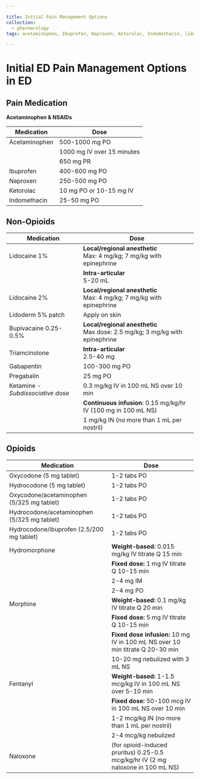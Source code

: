 ```yaml
---

title: Initial Pain Management Options
collection:
  - pharmacology
tags: acetaminophen, Ibuprofen, Naproxen, Ketorolac, Indomethacin, lidocaine, lidoderm, Bupivacaine, Triamcinolone, Gabapentin, Pregabalin, Ketamine, Oxycodone, Hydrocodone, Hydromorphone, Morphine, Fentanyl, naloxone

---
```


# Initial ED Pain Management Options in ED

## Pain Medication

**Acetaminophen & NSAIDs**

| Medication        | Dose                                            |
|-------------------|-------------------------------------------------|
| Acetaminophen     | 500-1000 mg PO                                  |
|                   | 1000 mg IV over 15 minutes                      |
|                   | 650 mg PR                                       |
| Ibuprofen         | 400-600 mg PO                                   |
| Naproxen          | 250-500 mg PO                                   |
| Ketorolac         | 10 mg PO or 10-15 mg IV                         |
| Indomethacin      | 25-50 mg PO                                     |

## Non-Opioids

| Medication            | Dose                                            |
|-----------------------|-------------------------------------------------|
| Lidocaine 1%          | **Local/regional anesthetic**<br>Max: 4 mg/kg; 7 mg/kg with epinephrine |
|                       | **Intra-articular**<br>5-20 mL                  |
| Lidocaine 2%          | **Local/regional anesthetic**<br>Max: 4 mg/kg; 7 mg/kg with epinephrine |
| Lidoderm 5% patch     | Apply on skin                                   |
| Bupivacaine 0.25-0.5% | **Local/regional anesthetic**<br>Max dose: 2.5 mg/kg; 3 mg/kg with epinephrine |
| Triamcinolone         | **Intra-articular**<br>2.5-40 mg                |
| Gabapentin            | 100-300 mg PO                                   |
| Pregabalin            | 25 mg PO                                        |
| Ketamine - *Subdissociative dose* | 0.3 mg/kg IV in 100 mL NS over 10 min |
|                                   | **Continuous infusion**: 0.15 mg/kg/hr IV (100 mg in 100 mL NS) |
|                                   | 1 mg/kg IN (no more than 1 mL per nostril) |

## Opioids

| Medication                                  | Dose                                            |
|---------------------------------------------|-------------------------------------------------|
| Oxycodone (5 mg tablet)                     | 1-2 tabs PO                                     |
| Hydrocodone (5 mg tablet)                   | 1-2 tabs PO                                     |
| Oxycodone/acetaminophen (5/325 mg tablet)   | 1-2 tabs PO                                     |
| Hydrocodone/acetaminophen (5/325 mg tablet) | 1-2 tabs PO                                     |
| Hydrocodone/ibuprofen (2.5/200 mg tablet)   | 1-2 tabs PO                                     |
| Hydromorphone                               | **Weight-based:** 0.015 mg/kg IV titrate Q 15 min |
|                                             | **Fixed dose:** 1 mg IV titrate Q 10-15 min     |
|                                             | 2-4 mg IM                                       |
|                                             | 2-4 mg PO                                       |
| Morphine                                    | **Weight-based:** 0.1 mg/kg IV titrate Q 20 min |
|                                             | **Fixed dose:** 5 mg IV titrate Q 10-15 min     |
|                                             | **Fixed dose infusion:** 10 mg IV in 100 mL NS over 10 min titrate Q 20-30 min |
|                                             | 10-20 mg nebulized with 3 mL NS                 |
| Fentanyl                                    | **Weight-based:** 1-1.5 mcg/kg IV in 100 mL NS over 5-10 min  |
|                                             | **Fixed dose:** 50-100 mcg IV in 100 mL NS over 10 min  |
|                                             | 1-2 mcg/kg IN (no more than 1 mL per nostril)   |
|                                             | 2-4 mcg/kg nebulized                            |
| Naloxone                                    | (for opioid-induced pruritus) 0.25-0.5 mcg/kg/hr IV (2 mg naloxone in 100 mL  NS) |
